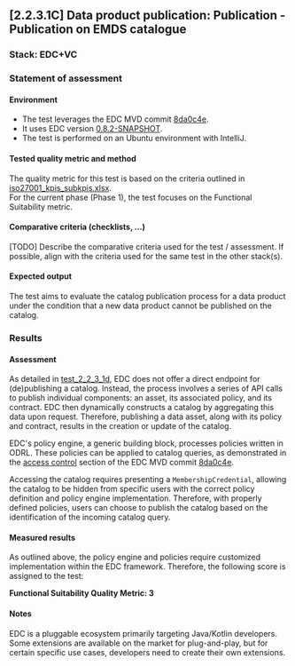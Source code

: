 ## [2.2.3.1C] Data product publication: Publication - Publication on EMDS catalogue
### Stack: EDC+VC

### Statement of assessment

#### Environment
- The test leverages the EDC MVD commit [8da0c4e](https://github.com/eclipse-edc/MinimumViableDataspace/commit/8da0c4e6a8921dcb6ff189c2901868979bdc9a93).
- It uses EDC version [0.8.2-SNAPSHOT](https://github.com/eclipse-edc/MinimumViableDataspace/blob/8da0c4e6a8921dcb6ff189c2901868979bdc9a93/gradle/libs.versions.toml#L7).
- The test is performed on an Ubuntu environment with IntelliJ.

#### Tested quality metric and method
The quality metric for this test is based on the criteria outlined in [iso27001_kpis_subkpis.xlsx](../../../../../design_decisions/background_info/iso27001_kpis_subkpis.xlsx).\
For the current phase (Phase 1), the test focuses on the Functional Suitability metric.

#### Comparative criteria (checklists, ...)
[TODO] Describe the comparative criteria used for the test / assessment. If possible, align with the criteria used for the same test in the other stack(s).
#### Expected output
The test aims to evaluate the catalog publication process for a data product under the condition that a new data product cannot be published on the catalog.

### Results
#### Assessment
As detailed in [test_2_2_3_1d](../test_2_2_3_1d/result_fiware.md), EDC does not offer a direct endpoint for (de)publishing a catalog. Instead, the process involves a series of API calls to publish individual components: an asset, its associated policy, and its contract. EDC then dynamically constructs a catalog by aggregating this data upon request. Therefore, publishing a data asset, along with its policy and contract, results in the creation or update of the catalog.

EDC's policy engine, a generic building block, processes policies written in ODRL. These policies can be applied to catalog queries, as demonstrated in the [access control](https://github.com/eclipse-edc/MinimumViableDataspace?tab=readme-ov-file#33-access-control) section of the EDC MVD commit [8da0c4e](https://github.com/eclipse-edc/MinimumViableDataspace/commit/8da0c4e6a8921dcb6ff189c2901868979bdc9a93).

Accessing the catalog requires presenting a `MembershipCredential`, allowing the catalog to be hidden from specific users with the correct policy definition and policy engine implementation.
Therefore, with properly defined policies, users can choose to publish the catalog based on the identification of the incoming catalog query.

#### Measured results
As outlined above, the policy engine and policies require customized implementation within the EDC framework. Therefore, the following score is assigned to the test:

**Functional Suitability Quality Metric: 3**
#### Notes

EDC is a pluggable ecosystem primarily targeting Java/Kotlin developers. Some extensions are available on the market for plug-and-play, but for certain specific use cases, developers need to create their own extensions.